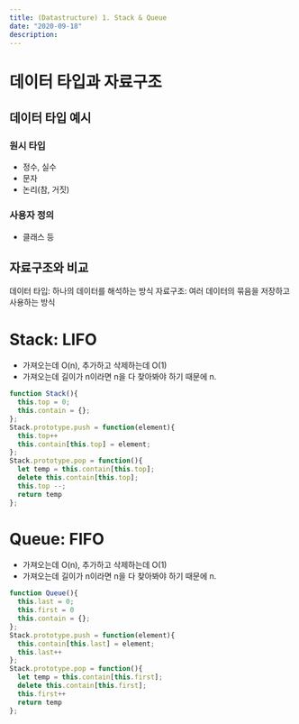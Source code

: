 ```yaml
---
title: (Datastructure) 1. Stack & Queue
date: "2020-09-18"
description: 
---
```


# 데이터 타입과 자료구조

## 데이터 타입 예시
### 원시 타입
- 정수, 실수
- 문자
- 논리(참, 거짓)

### 사용자 정의
- 클래스 등

## 자료구조와 비교
데이터 타입: 하나의 데이터를 해석하는 방식
자료구조: 여러 데이터의 묶음을 저장하고 사용하는 방식

# Stack: LIFO
- 가져오는데 O(n), 추가하고 삭제하는데 O(1)
- 가져오는데 길이가 n이라면 n을 다 찾아봐야 하기 때문에 n.

```js
function Stack(){
  this.top = 0;
  this.contain = {};
};
Stack.prototype.push = function(element){
  this.top++
  this.contain[this.top] = element;
};
Stack.prototype.pop = function(){
  let temp = this.contain[this.top];
  delete this.contain[this.top];
  this.top --;
  return temp
};
```

# Queue: FIFO
- 가져오는데 O(n), 추가하고 삭제하는데 O(1)
- 가져오는데 길이가 n이라면 n을 다 찾아봐야 하기 때문에 n.

```js
function Queue(){
  this.last = 0;
  this.first = 0
  this.contain = {};
};
Stack.prototype.push = function(element){
  this.contain[this.last] = element;
  this.last++
};
Stack.prototype.pop = function(){
  let temp = this.contain[this.first];
  delete this.contain[this.first];
  this.first++
  return temp
};
```